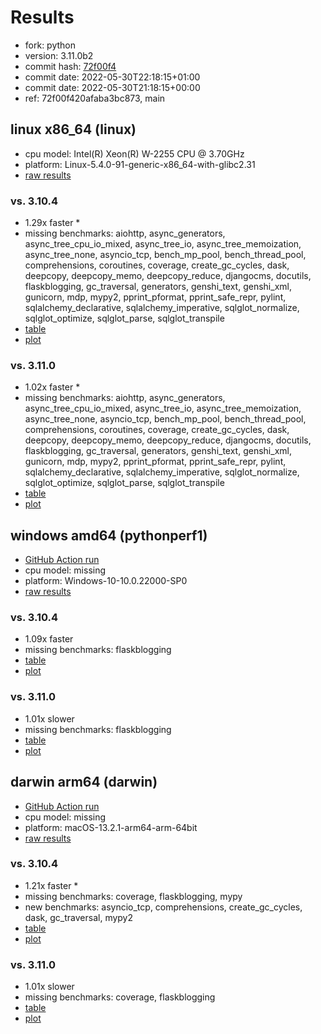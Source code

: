 # Results

- fork: python
- version: 3.11.0b2
- commit hash: [72f00f4](https://github.com/python/cpython/commit/72f00f4)
- commit date: 2022-05-30T22:18:15+01:00
- commit date: 2022-05-30T21:18:15+00:00
- ref: 72f00f420afaba3bc873, main

## linux x86_64 (linux)

- cpu model: Intel(R) Xeon(R) W-2255 CPU @ 3.70GHz
- platform: Linux-5.4.0-91-generic-x86_64-with-glibc2.31
- [raw results](bm-20220530-linux-x86_64-python-main-3.11.0b2-72f00f4.json)

### vs. 3.10.4

- 1.29x faster \*
- missing benchmarks: aiohttp, async_generators, async_tree_cpu_io_mixed, async_tree_io, async_tree_memoization, async_tree_none, asyncio_tcp, bench_mp_pool, bench_thread_pool, comprehensions, coroutines, coverage, create_gc_cycles, dask, deepcopy, deepcopy_memo, deepcopy_reduce, djangocms, docutils, flaskblogging, gc_traversal, generators, genshi_text, genshi_xml, gunicorn, mdp, mypy2, pprint_pformat, pprint_safe_repr, pylint, sqlalchemy_declarative, sqlalchemy_imperative, sqlglot_normalize, sqlglot_optimize, sqlglot_parse, sqlglot_transpile
- [table](bm-20220530-linux-x86_64-python-main-3.11.0b2-72f00f4-vs-3.10.4.md)
- [plot](bm-20220530-linux-x86_64-python-main-3.11.0b2-72f00f4-vs-3.10.4.png)

### vs. 3.11.0

- 1.02x faster \*
- missing benchmarks: aiohttp, async_generators, async_tree_cpu_io_mixed, async_tree_io, async_tree_memoization, async_tree_none, asyncio_tcp, bench_mp_pool, bench_thread_pool, comprehensions, coroutines, coverage, create_gc_cycles, dask, deepcopy, deepcopy_memo, deepcopy_reduce, djangocms, docutils, flaskblogging, gc_traversal, generators, genshi_text, genshi_xml, gunicorn, mdp, mypy2, pprint_pformat, pprint_safe_repr, pylint, sqlalchemy_declarative, sqlalchemy_imperative, sqlglot_normalize, sqlglot_optimize, sqlglot_parse, sqlglot_transpile
- [table](bm-20220530-linux-x86_64-python-main-3.11.0b2-72f00f4-vs-3.11.0.md)
- [plot](bm-20220530-linux-x86_64-python-main-3.11.0b2-72f00f4-vs-3.11.0.png)

## windows amd64 (pythonperf1)

- [GitHub Action run](https://github.com/faster-cpython/benchmarking/actions/runs/4483411222)
- cpu model: missing
- platform: Windows-10-10.0.22000-SP0
- [raw results](bm-20220530-pythonperf1-amd64-python-72f00f420afaba3bc873-3.11.0b2-72f00f4.json)

### vs. 3.10.4

- 1.09x faster
- missing benchmarks: flaskblogging
- [table](bm-20220530-pythonperf1-amd64-python-72f00f420afaba3bc873-3.11.0b2-72f00f4-vs-3.10.4.md)
- [plot](bm-20220530-pythonperf1-amd64-python-72f00f420afaba3bc873-3.11.0b2-72f00f4-vs-3.10.4.png)

### vs. 3.11.0

- 1.01x slower
- missing benchmarks: flaskblogging
- [table](bm-20220530-pythonperf1-amd64-python-72f00f420afaba3bc873-3.11.0b2-72f00f4-vs-3.11.0.md)
- [plot](bm-20220530-pythonperf1-amd64-python-72f00f420afaba3bc873-3.11.0b2-72f00f4-vs-3.11.0.png)

## darwin arm64 (darwin)

- [GitHub Action run](https://github.com/faster-cpython/benchmarking/actions/runs/4494503810)
- cpu model: missing
- platform: macOS-13.2.1-arm64-arm-64bit
- [raw results](bm-20220530-darwin-arm64-python-72f00f420afaba3bc873-3.11.0b2-72f00f4.json)

### vs. 3.10.4

- 1.21x faster \*
- missing benchmarks: coverage, flaskblogging, mypy
- new benchmarks: asyncio_tcp, comprehensions, create_gc_cycles, dask, gc_traversal, mypy2
- [table](bm-20220530-darwin-arm64-python-72f00f420afaba3bc873-3.11.0b2-72f00f4-vs-3.10.4.md)
- [plot](bm-20220530-darwin-arm64-python-72f00f420afaba3bc873-3.11.0b2-72f00f4-vs-3.10.4.png)

### vs. 3.11.0

- 1.01x slower
- missing benchmarks: coverage, flaskblogging
- [table](bm-20220530-darwin-arm64-python-72f00f420afaba3bc873-3.11.0b2-72f00f4-vs-3.11.0.md)
- [plot](bm-20220530-darwin-arm64-python-72f00f420afaba3bc873-3.11.0b2-72f00f4-vs-3.11.0.png)

